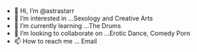 - 👋 Hi, I’m @astrastarr
- 👀 I’m interested in ...Sexology and Creative Arts
- 🌱 I’m currently learning ...The Drums
- 💞️ I’m looking to collaborate on ...Erotic Dance, Comedy Porn 
- 📫 How to reach me ...
Email
<!---
astrastarr/astrastarr is a ✨ special ✨ repository because its `README.md` (this file) appears on your GitHub profile.
You can click the Preview link to take a look at your changes.
--->
